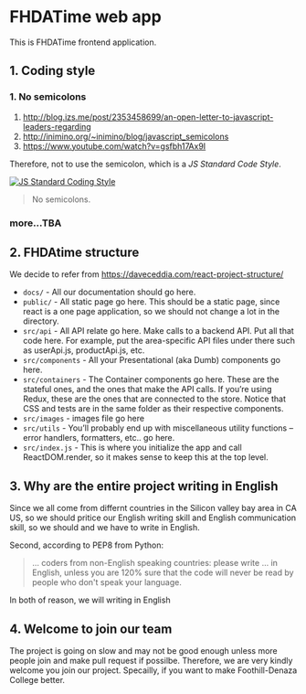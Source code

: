 # FHDATime web app

This is FHDATime frontend application.

## 1. Coding style

### 1. No semicolons

1. <http://blog.izs.me/post/2353458699/an-open-letter-to-javascript-leaders-regarding>
2. <http://inimino.org/~inimino/blog/javascript_semicolons>
3. <https://www.youtube.com/watch?v=gsfbh17Ax9I>

Therefore, not to use the semicolon, which is a _JS Standard Code Style_.

[![JS Standard Coding Style](https://cdn.rawgit.com/feross/standard/master/badge.svg)](https://standardjs.com/rules.html#semicolons)

> No semicolons.

### more...TBA

## 2. FHDAtime structure

We decide to refer from https://daveceddia.com/react-project-structure/

- ```docs/``` - All our documentation should go here.
- ```public/``` - All static page go here. This should be a static page, since react is a one page application, so we should not change a lot in the directory.
- ```src/api``` - All API relate go here. Make calls to a backend API. Put all that code here. For example, put the area-specific API files under there such as userApi.js, productApi.js, etc.
- ```src/components``` - All your Presentational (aka Dumb) components go here.
- ```src/containers``` - The Container components go here. These are the stateful ones, and the ones that make the API calls. If you’re using Redux, these are the ones that are connected to the store. Notice that CSS and tests are in the same folder as their respective components.
- ```src/images``` - images file go here
- ```src/utils``` - You’ll probably end up with miscellaneous utility functions – error handlers, formatters, etc.. go here.
- ```src/index.js``` - This is where you initialize the app and call ReactDOM.render, so it makes sense to keep this at the top level.

## 3. Why are the entire project writing in English

Since we all come from differnt countries in the Silicon valley bay area in CA US, so we should pritice our English writing skill and English communication skill, so we should and we have to write in English.

Second, according to PEP8 from Python:

> ... coders from non-English speaking countries: please write ... in English, unless you are 120% sure that the code will never be read by people who don't speak your language.

In both of reason, we will writing in English

## 4. Welcome to join our team

The project is going on slow and may not be good enough unless more people join and make pull request if possilbe. Therefore, we are very kindly welcome you join our project. Specailly, if you want to make Foothill-Denaza College better.
